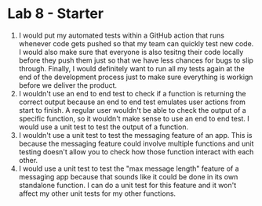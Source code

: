 # Lab 8 - Starter

1) I would put my automated tests within a GitHub action that runs whenever code gets pushed so that my team can quickly test new code. I would also make sure that everyone is also tesitng their code locally before they push them just so that we have less chances for bugs to slip through. Finally, I would definitely want to run all my tests again at the end of the development process just to make sure everything is workign before we deliver the product. 
2) I wouldn't use an end to end test to check if a function is returning the correct output because an end to end test emulates user actions from start to finish. A regular user wouldn't be able to check the output of a specific function, so it wouldn't make sense to use an end to end test. I would use a unit test to test the output of a function. 
3) I wouldn't use a unit test to test the messaging feature of an app. This is because the messaging feature could involve multiple functions and unit testing doesn't allow you to check how those function interact with each other. 
4) I would use a unit test to test the "max message length" feature of a messaging app because that sounds like it could be done in its own standalone function. I can do a unit test for this feature and it won't affect my other unit tests for my other functions. 